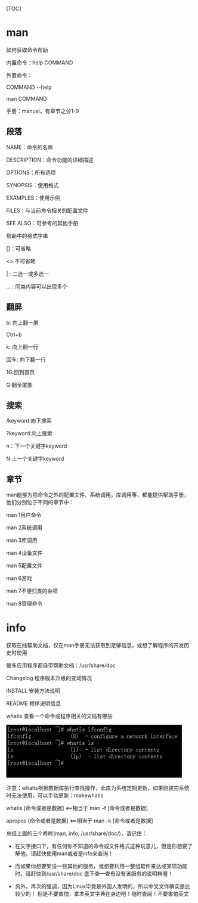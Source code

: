 [TOC]

# man

如何获取命令帮助

内置命令：help COMMAND

外置命令：

COMMAND --help

man COMMAND

手册：manual，有章节之分1-9

## 段落

NAME：命令的名称

DESCRIPTION：命令功能的详细描述

OPTIONS：所有选项

SYNOPSIS：使用格式

EXAMPLES：使用示例

FILES：与当前命令相关的配置文件

SEE ALSO：可参考的其他手册

帮助中的格式字串

[]：可省略

<>:不可省略

| : 二选一或多选一

... : 同类内容可以出现多个

## 翻屏

b: 向上翻一屏

Ctrl+b

k: 向上翻一行

回车: 向下翻一行

1G:回到首页

G:翻至尾部

## 搜索

/keyword:向下搜索

?keyword:向上搜索

n：下一个关键字keyword

N:上一个关键字keyword

## 章节

man能够为除命令之外的配置文件、系统调用，库调用等，都能提供帮助手册，他们分别位于不同的章节中：

man 1用户命令

man 2系统调用

man 3库调用

man 4设备文件

man 5配置文件

man 6游戏

man 7不便归类的杂项

man 8管理命令

# info 

获取在线帮助文档，仅在man手册无法获取到足够信息，或想了解程序的开发历史时使用

很多应用程序都自带帮助文档：/usr/share/doc

Changelog 程序版本升级的变动情况

INSTALL  安装方法说明

README  程序说明信息

whatis  查看一个命令或程序相关的文档有哪些

![img](help%20cmd.assets/b6898a51-ad27-4d54-b130-f762e8336612.png)

注意：whatis根据数据库执行查找操作，此库为系统定期更新，如果刚装完系统时无法使用，可以手动更新：makewhatis

whatis [命令或者是数据] <==相当于 man -f [命令或者是数据] 

apropos [命令或者是数据] <==相当于 man -k [命令或者是数据]

总结上面的三个咚咚(man, info, /usr/share/doc/)，请记住：

- 在文字接口下，有任何你不知道的命令或文件格式这种玩意儿，但是你想要了解他，请赶快使用man或者是info来查询！

- 而如果你想要架设一些其他的服务，或想要利用一整组软件来达成某项功能时，请赶快到/usr/share/doc 底下查一查有没有该服务的说明档喔！

- 另外，再次的强调，因为Linux毕竟是外国人发明的，所以中文文件确实是比较少的！ 但是不要害怕，拿本英文字典在身边吧！随时查阅！不要害怕英文